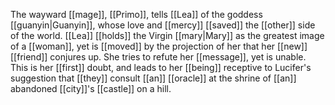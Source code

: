 The wayward [[mage]], [[Primo]], tells [[Lea]] of the goddess [[guanyin|Guanyin]], whose love and [[mercy]] [[saved]] the [[other]] side of the world. [[Lea]] [[holds]] the Virgin [[mary|Mary]] as the greatest image of a [[woman]], yet is [[moved]] by the projection of her that her [[new]] [[friend]] conjures up. She tries to refute her [[message]], yet is unable. This is her [[first]] doubt, and leads to her [[being]] receptive to Lucifer's suggestion that [[they]] consult [[an]] [[oracle]] at the shrine of [[an]] abandoned [[city]]'s [[castle]] on a hill. 
